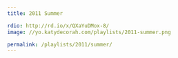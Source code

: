 ```yaml
---
title: 2011 Summer

rdio: http://rd.io/x/QXaYuDMox-8/
image: //yo.katydecorah.com/playlists/2011-summer.png

permalink: /playlists/2011/summer/
---
```

